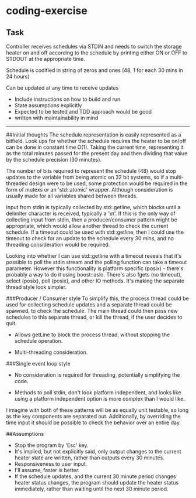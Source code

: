 # coding-exercise
## Task
Controller receives schedules via STDIN and needs to switch the storage heater on and off according to the schedule
by printing either ON or OFF to STDOUT at the appropriate time.

Schedule is codified in string of zeros and ones (48, 1 for each 30 mins in 24 hours)

Can be updated at any time to receive updates
- Include instructions on how to build and run
- State assumptions explicitly
- Expected to be tested and TDD approach would be good
- written with maintainability in mind

-------------------

##Initial thoughts
The schedule representation is easily represented as a bitfield. Look ups for whether the schedule requires the heater
to be on/off can be done in constant time O(1). Taking the current time, representing it as the total minutes passed for
 the present day and then dividing that value by the schedule precision (30 minutes).

The number of bits required to represent the schedule (48) would stop updates to the variable from being atomic on
32 bit systems, so if a multi-threaded design were to be used, some protection would be required in the form of mutexs
or an 'std::atomic' wrapper. Although consideration is usually made for all variables shared between threads.

Input from stdin is typically collected by std::getline, which blocks until a delimiter character is received, typically
 a '\n'. If this is the only way of collecting input from stdin, then a producer/consumer pattern might be appropriate,
 which would allow another thread to check the current schedule. If a timeout could be used with std::getline,
 then I could use the timeout to check for an update to the schedule every 30 mins, and no threading consideration would
  be required.

Looking into whether I can use std::getline with a timeout reveals that it's possible to poll the stdin stream and the
polling function can take a timeout parameter. However this functionality is platform specific (posix) - there's
probably a way to do it using boost::asio. There's also fgets (no timeout), select (posix), poll (posix), and other IO
methods. It's making the separate thread style look simpler.

###Producer / Consumer style
To simplify this, the process thread could be used for collecting schedule updates and a separate thread could be
spawned, to check the schedule. The main thread could then pass new schedules to this separate thread,
or kill the thread, if the user decides to quit.
+ Allows getLine to block the process thread, without stopping the schedule operation.
- Multi-threading consideration.

###Single event loop style
+ No consideration is required for threading, potentially simplifying the code.
- Methods to poll stdin, don't look platform independent, and looks like using a platform independent option is more
  complex than I would like.

I imagine with both of these patterns will be as equally unit testable, so long as the key components are separated out.
 Additionally, by overriding the time input it should be possible to check the behavior over an entire day.

##Assumptions
+ Stop the program by 'Esc' key.
+ It's implied, but not explicitly said, only output changes to the current heater state are written, rather than
  outputs every 30 minutes.
+ Responsiveness to user input.
+ I'll assume, faster is better.
+ If the schedule updates, and the current 30 minute period changes heater status changes, the program should update the
  heater status immediately, rather than waiting until the next 30 minute period.
